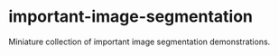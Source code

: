 # important-image-segmentation
Miniature collection of important image segmentation demonstrations.
